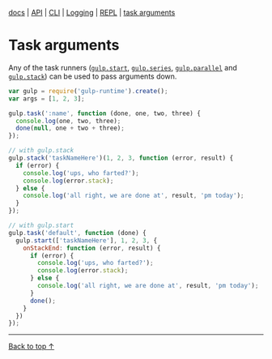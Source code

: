 [docs](./README.md) |
[API](./API.md) |
[CLI](./CLI.md) |
[Logging](./logging.md) |
[REPL](./REPL.md) |
[task arguments](./task-arguments.md)

# Task arguments

Any of the task runners ([`gulp.start`](./API.md#gulpstart), [`gulp.series`](./API.md#gulpseries), [`gulp.parallel`](./API.md#gulpparallel) and [`gulp.stack`](./API.md#gulpstack)) can be used to pass arguments down.

```js
var gulp = require('gulp-runtime').create();
var args = [1, 2, 3];

gulp.task(':name', function (done, one, two, three) {
  console.log(one, two, three);
  done(null, one + two + three);
});

// with gulp.stack
gulp.stack('taskNameHere')(1, 2, 3, function (error, result) {
  if (error) {
    console.log('ups, who farted?');
    console.log(error.stack);
  } else {
    console.log('all right, we are done at', result, 'pm today');
  }
});

// with gulp.start
gulp.task('default', function (done) {
  gulp.start(['taskNameHere'], 1, 2, 3, {
    onStackEnd: function (error, result) {
      if (error) {
        console.log('ups, who farted?');
        console.log(error.stack);
      } else {
        console.log('all right, we are done at', result, 'pm today');
      }
      done();
    }
  })
});
```

---
[Back to top ↑](#)
